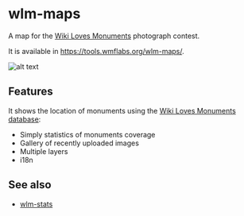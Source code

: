# wlm-maps

A map for the [Wiki Loves Monuments](http://www.wikilovesmonuments.org) photograph contest.

It is available in https://tools.wmflabs.org/wlm-maps/.

![alt text](https://raw.githubusercontent.com/emijrp/wlm-maps/master/wlm-maps.png)

## Features

It shows the location of monuments using the [Wiki Loves Monuments database](https://commons.wikimedia.org/wiki/Commons:Monuments_database):

  * Simply statistics of monuments coverage
  * Gallery of recently uploaded images
  * Multiple layers
  * i18n

## See also

  * [wlm-stats](https://github.com/emijrp/wlm-stats)

